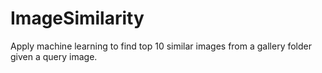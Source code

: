 # ImageSimilarity
Apply machine learning to find top 10 similar images from a gallery folder given a query image.
